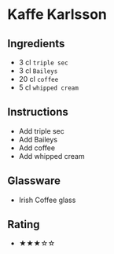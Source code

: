 # Kaffe Karlsson

## Ingredients
- 3 cl `triple sec`
- 3 cl `Baileys`
- 20 cl `coffee`
- 5 cl `whipped cream`

## Instructions
- Add triple sec
- Add Baileys
- Add coffee
- Add whipped cream

## Glassware
- Irish Coffee glass

## Rating
- ★★★☆☆